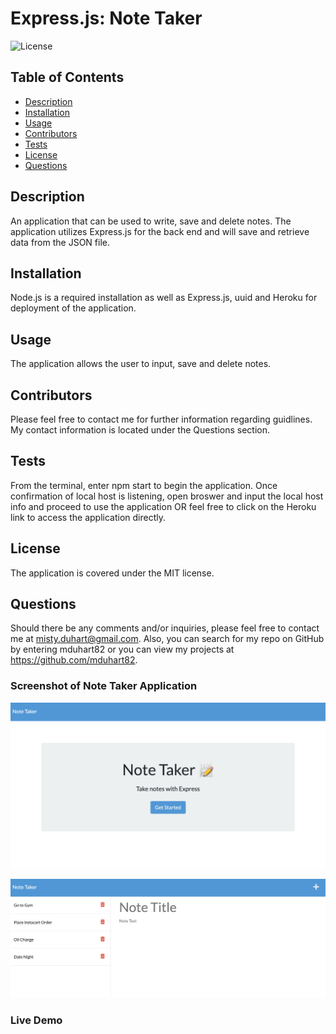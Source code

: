 # Express.js: Note Taker
![License](https://img.shields.io/badge/License-MIT-brightgreen)

  ## Table of Contents
  * [Description](#description)
  * [Installation](#installation)
  * [Usage](#usage)
  * [Contributors](#contribution)
  * [Tests](#test)
  * [License](#license)
  * [Questions](#questions)
  
  ## Description 
  An application that can be used to write, save and delete notes. The application utilizes Express.js for the back end and will save and retrieve data from the JSON file.
  
  ## Installation 
  Node.js is a required installation as well as Express.js, uuid and Heroku for deployment of the application.

  ## Usage 
  The application allows the user to input, save and delete notes.

  ## Contributors
  Please feel free to contact me for further information regarding guidlines. My contact information is located under the Questions section.

  ## Tests
  From the terminal, enter npm start to begin the application. Once confirmation of local host is listening, open broswer and input the local host info and proceed to use the application OR feel free to click on the Heroku link to access the application directly.

  ## License 
  The application is covered under the MIT license.
 

  ## Questions
  Should there be any comments and/or inquiries, please feel free to contact me at misty.duhart@gmail.com. Also, you can search for my repo on GitHub by entering mduhart82 or you can view my projects at https://github.com/mduhart82.

### Screenshot of Note Taker Application
![](./public/assets/Images/Screen%20Shot%202022-05-17%20at%209.34.11%20AM.png)

![](./public/assets/Images/Screen%20Shot%202022-05-17%20at%209.36.20%20AM.png)


### Live Demo